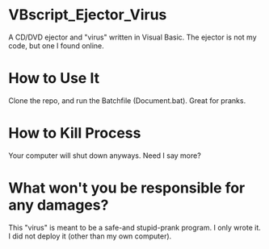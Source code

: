 # VBscript_Ejector_Virus
A CD/DVD ejector and "virus" written in Visual Basic. The ejector is not my code, but one I found online.
# How to Use It
Clone the repo, and run the Batchfile (Document.bat).
Great for pranks.
# How to Kill Process
Your computer will shut down anyways. Need I say more?
# What won't you be responsible for any damages?
This "virus" is meant to be a safe-and stupid-prank program. I only wrote it. I did not deploy it (other than my own computer).
